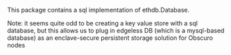 This package contains a sql implementation of ethdb.Database.

Note: it seems quite odd to be creating a key value store with a sql database, but this allows us to plug in edgeless DB (which is a mysql-based database) as an enclave-secure persistent storage solution for Obscuro nodes